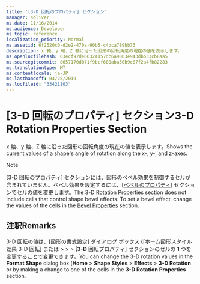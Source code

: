 ```yaml
---
title: '[3-D 回転のプロパティ] セクション'
manager: soliver
ms.date: 11/16/2014
ms.audience: Developer
ms.topic: reference
localization_priority: Normal
ms.assetid: 6f2520c0-d2e2-470a-90b5-c4bca789bb73
description: x 軸、y 軸、Z 軸に沿った図形の回転角度の現在の値を表示します。
ms.openlocfilehash: 03ecf92de66324157dc6a9003e943dbb33cb8aa5
ms.sourcegitcommit: 8657170d071f9bcf680aba50b9c07f2a4fb82283
ms.translationtype: MT
ms.contentlocale: ja-JP
ms.lasthandoff: 04/28/2019
ms.locfileid: "33421103"
---
```

# <a name="3-d-rotation-properties-section"></a><span data-ttu-id="95083-103">[3-D 回転のプロパティ] セクション</span><span class="sxs-lookup"><span data-stu-id="95083-103">3-D Rotation Properties Section</span></span>

<span data-ttu-id="95083-104">x 軸、y 軸、Z 軸に沿った図形の回転角度の現在の値を表示します。</span><span class="sxs-lookup"><span data-stu-id="95083-104">Shows the current values of a shape's angle of rotation along the x-, y-, and z-axes.</span></span>
  
> [!NOTE]
> <span data-ttu-id="95083-p101">[3-D 回転のプロパティ] セクションには、図形のベベル効果を制御するセルが含まれていません。ベベル効果を設定するには、[[ベベルのプロパティ](bevel-properties-section.md)] セクションでセルの値を変更します。</span><span class="sxs-lookup"><span data-stu-id="95083-p101">The 3-D Rotation Properties section does not include cells that control shape bevel effects. To set a bevel effect, change the values of the cells in the [Bevel Properties](bevel-properties-section.md) section.</span></span> 
  
## <a name="remarks"></a><span data-ttu-id="95083-107">注釈</span><span class="sxs-lookup"><span data-stu-id="95083-107">Remarks</span></span>

<span data-ttu-id="95083-108">3-D 回転の値は、[図形の書式設定] ダイアログ ボックス **(**[ホーム図形スタイル効果 3-D 回転] または  >    >    >  **[3-D** 回転プロパティ] セクションのセルの **1** つを変更することで変更できます。</span><span class="sxs-lookup"><span data-stu-id="95083-108">You can change the 3-D rotation values in the **Format Shape** dialog box (**Home** > **Shape Styles** > **Effects** > **3-D Rotation** or by making a change to one of the cells in the **3-D Rotation Properties** section.</span></span> 
  

